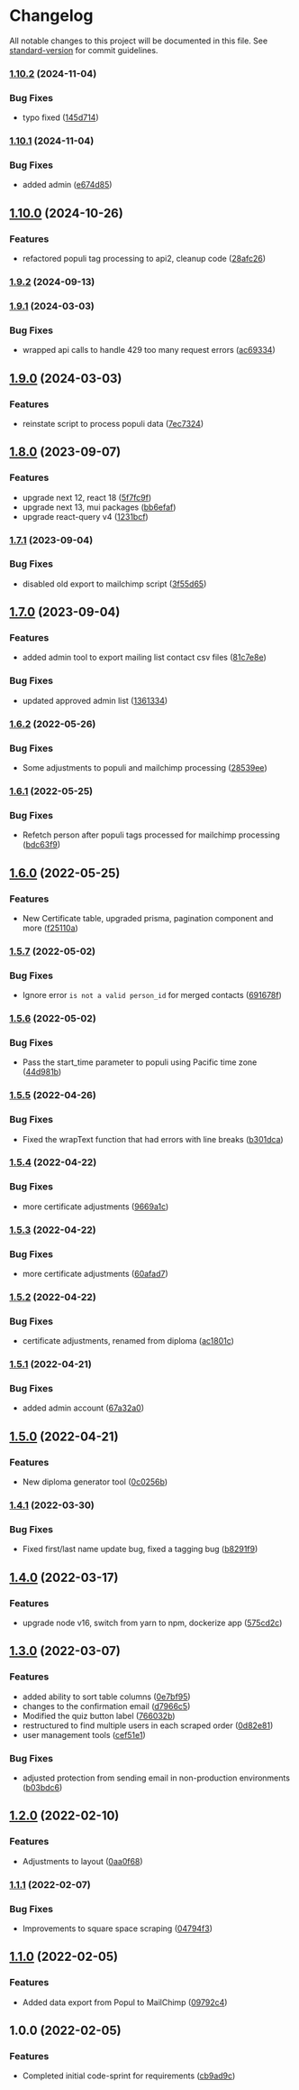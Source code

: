 # Changelog

All notable changes to this project will be documented in this file. See [standard-version](https://github.com/conventional-changelog/standard-version) for commit guidelines.

### [1.10.2](https://github.com/claytonfbell/ondemand-mnw/compare/v1.10.1...v1.10.2) (2024-11-04)


### Bug Fixes

* typo fixed ([145d714](https://github.com/claytonfbell/ondemand-mnw/commit/145d714eacb4dc5401f27a401e8cdc46d3608bad))

### [1.10.1](https://github.com/claytonfbell/ondemand-mnw/compare/v1.10.0...v1.10.1) (2024-11-04)


### Bug Fixes

* added admin ([e674d85](https://github.com/claytonfbell/ondemand-mnw/commit/e674d85b2c6658c9edbb4d013a080f52b4da9b5f))

## [1.10.0](https://github.com/claytonfbell/ondemand-mnw/compare/v1.9.2...v1.10.0) (2024-10-26)


### Features

* refactored populi tag processing to api2, cleanup code ([28afc26](https://github.com/claytonfbell/ondemand-mnw/commit/28afc26b59312ad2143bc89055f0286d858edecf))

### [1.9.2](https://github.com/claytonfbell/ondemand-mnw/compare/v1.9.1...v1.9.2) (2024-09-13)

### [1.9.1](https://github.com/claytonfbell/ondemand-mnw/compare/v1.9.0...v1.9.1) (2024-03-03)


### Bug Fixes

* wrapped api calls to handle 429 too many request errors ([ac69334](https://github.com/claytonfbell/ondemand-mnw/commit/ac693345e627bb2072be94af0c073199f3b8b7b6))

## [1.9.0](https://github.com/claytonfbell/ondemand-mnw/compare/v1.8.0...v1.9.0) (2024-03-03)


### Features

* reinstate script to process populi data ([7ec7324](https://github.com/claytonfbell/ondemand-mnw/commit/7ec7324abe003b07528f7cc72c07838a55e72ef4))

## [1.8.0](https://github.com/claytonfbell/ondemand-mnw/compare/v1.7.1...v1.8.0) (2023-09-07)


### Features

* upgrade next 12, react 18 ([5f7fc9f](https://github.com/claytonfbell/ondemand-mnw/commit/5f7fc9fcef6ac94d6f12ba543929f4aefb8bcd83))
* upgrade next 13, mui packages ([bb6efaf](https://github.com/claytonfbell/ondemand-mnw/commit/bb6efaf7f593de10aeba13c2aca7d01ca171a26b))
* upgrade react-query v4 ([1231bcf](https://github.com/claytonfbell/ondemand-mnw/commit/1231bcfaf42a98e3cecf33abdf11cd6b86c8f659))

### [1.7.1](https://github.com/claytonfbell/ondemand-mnw/compare/v1.7.0...v1.7.1) (2023-09-04)


### Bug Fixes

* disabled old export to mailchimp script ([3f55d65](https://github.com/claytonfbell/ondemand-mnw/commit/3f55d652ccd79a4c1014450cddb8b748cc1e5cb7))

## [1.7.0](https://github.com/claytonfbell/ondemand-mnw/compare/v1.6.2...v1.7.0) (2023-09-04)


### Features

* added admin tool to export mailing list contact csv files ([81c7e8e](https://github.com/claytonfbell/ondemand-mnw/commit/81c7e8e0e9b83bc1d731055379cc814f09b4ab07))


### Bug Fixes

* updated approved admin list ([1361334](https://github.com/claytonfbell/ondemand-mnw/commit/1361334404b2710bdf1b20edeb5f64da352d9283))

### [1.6.2](https://github.com/claytonfbell/ondemand-mnw/compare/v1.6.1...v1.6.2) (2022-05-26)


### Bug Fixes

* Some adjustments to populi and mailchimp processing ([28539ee](https://github.com/claytonfbell/ondemand-mnw/commit/28539ee0adfadda6deeff7322a46735d233cee61))

### [1.6.1](https://github.com/claytonfbell/ondemand-mnw/compare/v1.6.0...v1.6.1) (2022-05-25)


### Bug Fixes

* Refetch person after populi tags processed for mailchimp processing ([bdc63f9](https://github.com/claytonfbell/ondemand-mnw/commit/bdc63f9f8da7ebbfde5be5b34cb6e6fc03538d57))

## [1.6.0](https://github.com/claytonfbell/ondemand-mnw/compare/v1.5.7...v1.6.0) (2022-05-25)


### Features

* New Certificate table, upgraded prisma, pagination component and more ([f25110a](https://github.com/claytonfbell/ondemand-mnw/commit/f25110a444c6f8ecb4abbfae2e57bac80fdb0d3b))

### [1.5.7](https://github.com/claytonfbell/ondemand-mnw/compare/v1.5.6...v1.5.7) (2022-05-02)


### Bug Fixes

* Ignore error `is not a valid person_id` for merged contacts ([691678f](https://github.com/claytonfbell/ondemand-mnw/commit/691678fcfd37ef4527ee5b702b3b482b3a86901d))

### [1.5.6](https://github.com/claytonfbell/ondemand-mnw/compare/v1.5.5...v1.5.6) (2022-05-02)


### Bug Fixes

* Pass the start_time parameter to populi using Pacific time zone ([44d981b](https://github.com/claytonfbell/ondemand-mnw/commit/44d981bc8f7de6568ee288e185c7adb9e492ebdb))

### [1.5.5](https://github.com/claytonfbell/ondemand-mnw/compare/v1.5.4...v1.5.5) (2022-04-26)


### Bug Fixes

* Fixed the wrapText function that had errors with line breaks ([b301dca](https://github.com/claytonfbell/ondemand-mnw/commit/b301dca97d2e4f8d7bf3120aaf758496caf44181))

### [1.5.4](https://github.com/claytonfbell/ondemand-mnw/compare/v1.5.3...v1.5.4) (2022-04-22)


### Bug Fixes

* more certificate adjustments ([9669a1c](https://github.com/claytonfbell/ondemand-mnw/commit/9669a1ce3d016096fdeea35f65367c13ae512010))

### [1.5.3](https://github.com/claytonfbell/ondemand-mnw/compare/v1.5.2...v1.5.3) (2022-04-22)


### Bug Fixes

* more certificate adjustments ([60afad7](https://github.com/claytonfbell/ondemand-mnw/commit/60afad72dc5866cdf0f12ac9f32370963bc15195))

### [1.5.2](https://github.com/claytonfbell/ondemand-mnw/compare/v1.5.1...v1.5.2) (2022-04-22)


### Bug Fixes

* certificate adjustments, renamed from diploma ([ac1801c](https://github.com/claytonfbell/ondemand-mnw/commit/ac1801c8d2aef4aec44b6ce6d51ff40d29497105))

### [1.5.1](https://github.com/claytonfbell/ondemand-mnw/compare/v1.5.0...v1.5.1) (2022-04-21)


### Bug Fixes

* added admin account ([67a32a0](https://github.com/claytonfbell/ondemand-mnw/commit/67a32a085440322a4dd5b0fb1d0ad63dc74fb63e))

## [1.5.0](https://github.com/claytonfbell/ondemand-mnw/compare/v1.4.1...v1.5.0) (2022-04-21)


### Features

* New diploma generator tool ([0c0256b](https://github.com/claytonfbell/ondemand-mnw/commit/0c0256b2e6de585509836fc5babdf9c761479712))

### [1.4.1](https://github.com/claytonfbell/ondemand-mnw/compare/v1.4.0...v1.4.1) (2022-03-30)


### Bug Fixes

* Fixed first/last name update bug, fixed a tagging bug ([b8291f9](https://github.com/claytonfbell/ondemand-mnw/commit/b8291f94ce2e884003cdbd87f073b4aa1ff3120b))

## [1.4.0](https://github.com/claytonfbell/ondemand-mnw/compare/v1.3.0...v1.4.0) (2022-03-17)


### Features

* upgrade node v16, switch from yarn to npm, dockerize app ([575cd2c](https://github.com/claytonfbell/ondemand-mnw/commit/575cd2c8ee3fc56c2c54051a30db6907185b576c))

## [1.3.0](https://github.com/claytonfbell/ondemand-mnw/compare/v1.2.0...v1.3.0) (2022-03-07)


### Features

* added ability to sort table columns ([0e7bf95](https://github.com/claytonfbell/ondemand-mnw/commit/0e7bf95bd3920af896481df733017d2183278138))
* changes to the confirmation email ([d7966c5](https://github.com/claytonfbell/ondemand-mnw/commit/d7966c54338fcc5eb5945db90e03d1511c8cbd99))
* Modified the quiz button label ([766032b](https://github.com/claytonfbell/ondemand-mnw/commit/766032bb4785af43b434d4b21925fa594e0789a7))
* restructured to find multiple users in each scraped order ([0d82e81](https://github.com/claytonfbell/ondemand-mnw/commit/0d82e81276738496e904f72b8d327fe41fa3ff38))
* user management tools ([cef51e1](https://github.com/claytonfbell/ondemand-mnw/commit/cef51e15bef5ef6a4cebf0d3a7b5e26a506389ca))


### Bug Fixes

* adjusted protection from sending email in non-production environments ([b03bdc6](https://github.com/claytonfbell/ondemand-mnw/commit/b03bdc6ba9d1b872ee03e9a505b8b41a66163a55))

## [1.2.0](https://github.com/claytonfbell/ondemand-mnw/compare/v1.1.1...v1.2.0) (2022-02-10)


### Features

* Adjustments to layout ([0aa0f68](https://github.com/claytonfbell/ondemand-mnw/commit/0aa0f68617e37110256deb46a8a75a8746907a54))

### [1.1.1](https://github.com/claytonfbell/ondemand-mnw/compare/v1.1.0...v1.1.1) (2022-02-07)


### Bug Fixes

* Improvements to square space scraping ([04794f3](https://github.com/claytonfbell/ondemand-mnw/commit/04794f3edfa7fe31700dbffda2ad2bb7db38dd0b))

## [1.1.0](https://github.com/claytonfbell/ondemand-mnw/compare/v1.0.0...v1.1.0) (2022-02-05)


### Features

* Added data export from Popul to MailChimp ([09792c4](https://github.com/claytonfbell/ondemand-mnw/commit/09792c49abbdb3c05fc02145d0126e07cc5fd098))

## 1.0.0 (2022-02-05)


### Features

* Completed initial code-sprint for requirements ([cb9ad9c](https://github.com/claytonfbell/ondemand-mnw/commit/cb9ad9cde5a985fa3be3a983b2190552f9d42fc8))
